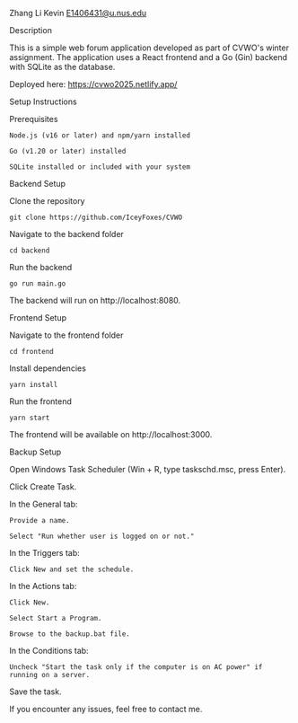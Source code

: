 Zhang Li Kevin
E1406431@u.nus.edu

Description

This is a simple web forum application developed as part of CVWO's winter assignment. The application uses a React frontend and a Go (Gin) backend with SQLite as the database.

Deployed here: https://cvwo2025.netlify.app/

Setup Instructions

Prerequisites

    Node.js (v16 or later) and npm/yarn installed

    Go (v1.20 or later) installed

    SQLite installed or included with your system

Backend Setup

Clone the repository

    git clone https://github.com/IceyFoxes/CVWO

Navigate to the backend folder

    cd backend

Run the backend

    go run main.go

The backend will run on http://localhost:8080.

Frontend Setup

Navigate to the frontend folder

    cd frontend

Install dependencies

    yarn install

Run the frontend

    yarn start

The frontend will be available on http://localhost:3000.

Backup Setup

Open Windows Task Scheduler (Win + R, type taskschd.msc, press Enter).

Click Create Task.

In the General tab:

    Provide a name.

    Select "Run whether user is logged on or not."

In the Triggers tab:

    Click New and set the schedule.

In the Actions tab:

    Click New.

    Select Start a Program.

    Browse to the backup.bat file.

In the Conditions tab:

    Uncheck "Start the task only if the computer is on AC power" if running on a server.

Save the task.

If you encounter any issues, feel free to contact me.
